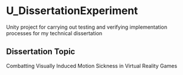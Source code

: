 # U_DissertationExperiment
Unity project for carrying out testing and verifying implementation processes for my technical dissertation
## Dissertation Topic
Combatting Visually Induced Motion Sickness in Virtual Reality Games
